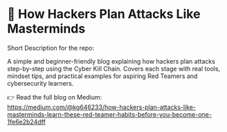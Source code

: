 # 🧠 How Hackers Plan Attacks Like Masterminds

Short Description for the repo:

A simple and beginner-friendly blog explaining how hackers plan attacks step-by-step using the Cyber Kill Chain. Covers each stage with real tools, mindset tips, and practical examples for aspiring Red Teamers and cybersecurity learners.

👉 Read the full blog on Medium:  
https://medium.com/@kg646233/how-hackers-plan-attacks-like-masterminds-learn-these-red-teamer-habits-before-you-become-one-1fe6e2b24dff
